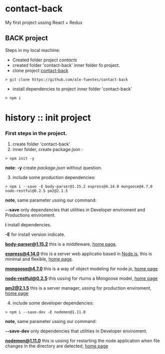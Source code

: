 # contact-back

My first project ussing React + Redux

## BACK project

Steps in my local machine:


* Created folder project *contacts*
* created folder 'contact-back' inner folder fo project.
* clone project [contact-back](https://github.com/ale-fuentes/contact-back)

```
> git clone https://github.com/ale-fuentes/contact-back

```

* install dependencies to project inner folder 'contact-back'

```
> npm i
```

# history :: init project

### First steps in the project.

1. create folder 'contact-back'
2. inner folder, create package.json :

```
> npm init -y
```
**note**: **-y** create *package.json* without question.

3. include some production dependencies:

```
> npm i --save -E body-parser@1.15.2 express@4.14.0 mongoose@4.7.0 node-restful@0.2.5 pm2@2.1.5
```
**note**, same parameter ussing our command:

**--save** only dependencies that utilities in Developer enviroment and Productions enviroment.

**i** install dependencies.

**-E** for install version indicate.

**body-parser@1.15.2** this is a middleware, [home page](https://www.npmjs.com/package/body-parser).

**express@4.14.0** this is a server web applicatio based in [Node.js](https://nodejs.org/), this is minimal and flexible, [home page](https://expressjs.com/).

**mongoose@4.7.0** this is a way of object modeling for node.js, [home page](https://mongoosejs.com/)

**node-restful@0.2.5** this ussing for rturns a Mongoose model, [home page](https://github.com/baugarten/node-restful)

**pm2@2.1.5** this is a server manager, ussing for production enviroment, [home page](https://pm2.keymetrics.io/)

4. include some developer dependencies:

```
> npm i --save-dev -E nodemon@1.11.0
```
**note**, same parameter ussing our command:

**--save-dev** only dependencies that utilities in Developer enviroment.

**nodemon@1.11.0** this is ussing for restarting the node application when file changes in the directory are detected, [home page](https://github.com/remy/nodemon)